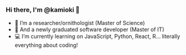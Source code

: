 ### Hi there, I'm @kamioki 👋   

- :owl: I’m a researcher/ornithologist (Master of Science) 
- :hatching_chick: And a newly graduated software developer (Master of IT)
- :computer: I’m currently learning on JavaScript, Python, React, R... literally everything about coding!

<!--
**kamioki/kamioki** is a ✨ _special_ ✨ repository because its `README.md` (this file) appears on your GitHub profile.
Here are some ideas to get you started:
-->
